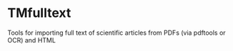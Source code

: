 # TMfulltext
Tools for importing full text of scientific articles from PDFs (via pdftools or OCR) and HTML
